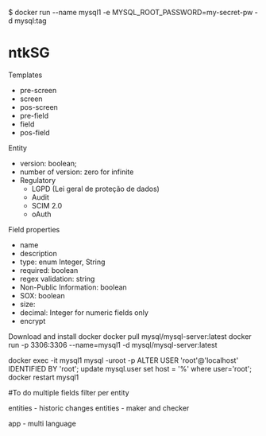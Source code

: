 $ docker run --name mysql1 -e MYSQL_ROOT_PASSWORD=my-secret-pw -d mysql:tag
# ntkSG

Templates
- pre-screen
- screen
- pos-screen
- pre-field
- field
- pos-field

Entity
- version: boolean;
- number of version: zero for infinite
- Regulatory
  - LGPD (Lei geral de proteção de dados)
  - Audit
  - SCIM 2.0
  - oAuth

Field properties
- name
- description
- type: enum Integer, String
- required: boolean
- regex validation: string
- Non-Public Information: boolean
- SOX: boolean
- size:
- decimal: Integer for numeric fields only
- encrypt

Download and install docker
docker pull mysql/mysql-server:latest
docker run -p 3306:3306 --name=mysql1 -d mysql/mysql-server:latest

docker exec -it mysql1 mysql -uroot -p
ALTER USER 'root'@'localhost' IDENTIFIED BY 'root';
update mysql.user set host = '%' where user='root';
docker restart mysql1

#To do
multiple fields filter per entity

entities - historic changes
entities - maker and checker

app - multi language